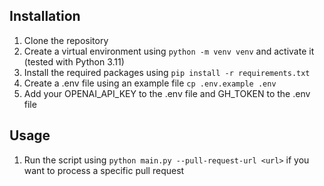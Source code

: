 ## Installation
1. Clone the repository
2. Create a virtual environment using ```python -m venv venv``` and activate it (tested with Python 3.11)
3. Install the required packages using ```pip install -r requirements.txt```
4. Create a .env file using an example file ```cp .env.example .env```
5. Add your OPENAI_API_KEY to the .env file and GH_TOKEN to the .env file


## Usage
1. Run the script using ```python main.py --pull-request-url <url>``` if you want to process a specific pull request